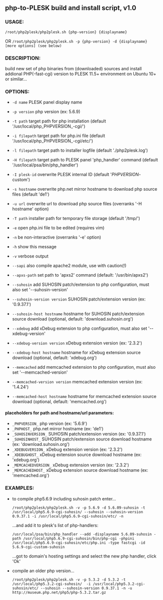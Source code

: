 ## php-to-PLESK build and install script, v1.0


### USAGE: 

   `/root/php2plesk/php2plesk.sh {php-version} {displayname}`
   
   OR
   `/root/php2plesk/php2plesk.sh -p {php-version} -d {displayname} [more options] (see below)`
   



### DESCRIPTION:

   build new set of php binaries from (downloaded) sources and install addional PHP(-fast-cgi) version to PLESK 11.5+ environment on Ubuntu 10+ or similar...



### OPTIONS:


*	`-d name`                        PLESK panel display name
*	`-p version`                     php version (ex: 5.6.9)

*	`-t path`                        target path for php installation (default '/usr/local/php_PHPVERSION_-cgi/')
*	`-i filepath`                    target path for php.ini file (default '/usr/local/php_PHPVERSION_-cgi/etc/')

*	`-l filepath`                    target path to installer logfile (default './php2plesk.log')
*	`-H filepath`                    target path to PLESK panel 'php_handler' command (default '/usr/local/psa/bin/php_handler')
*	`-I plesk-id`                    overwrite PLESK internal ID (default '_PHPVERSION_-custom')
*	`-s hostname`                    overwrite php.net mirror hostname to download php source files (default 'de1')
*	`-u url`                         overwrite url to download php source files (overranks '-H hostname' option)
*	`-T path`                        installer path for temporary file storage (default '/tmp/')

*	`-e`                             open php.ini file to be edited (requires vim)
*	`-n`                             be non-interactive (overranks '-e' option)

*	`-h`                             show this message
*	`-v`                             verbose output

*	`--sapi`                         also compile apache2 module, use with caution(!)
*	`--apxs-path`                    set path to 'apxs2' command (default: '/usr/bin/apxs2')
   
*	`--suhosin`                      add SUHOSIN patch/extension to php configuration, must also set '--suhosin-version'
*	`--suhosin-version version`      SUHOSIN patch/extension version (ex: '0.9.37.1') 
*	`--suhosin-host hostname`        hostname for SUHOSIN patch/extension source download (optional, default: 'download.suhosin.org')

*	`--xdebug`                       add xDebug extension to php configuration, must also set '--xdebug-version'
*	`--xdebug-version version`       xDebug extension version (ex: '2.3.2') 
*	`--xdebug-host hostname`         hostname for xDebug extension source download (optional, default: 'xdebug.org')

*	`--memcached`                    add memcached extension to php configuration, must also set '--memcached-version'
*	`--memcached-version version`    memcached extension version (ex: '1.4.24') 
*	`--memcached-host hostname`      hostname for memcached extension source download (optional, default: 'memcached.org')



   
#### placeholders for path and hostname/url parameters:


*	`_PHPVERSION_`          php version (ex: '5.6.9')
*	`_PHPHOST_`             php.net mirror hostname (ex: 'de1')
*	`_SUHOSINVERSION_`      SUHOSIN patch/extension version (ex: '0.9.37.1')
*	`_SUHOSINHOST_`         SUHOSIN patch/extension source download hostname (ex: 'download.suhosin.org')
*	`_XDEBUGVERSION_`       xDebug extension version (ex: '2.3.2')
*	`_XDEBUGHOST_`          xDebug extension source download hostname (ex: 'xdebug.org')
*	`_MEMCACHEDVERSION_`    xDebug extension version (ex: '2.3.2')
*	`_MEMCACHEDHOST_`       xDebug extension source download hostname (ex: 'memcached.org')

	
	
### EXAMPLES:

-	to compile php5.6.9 including suhosin patch enter...

	  `/root/php2plesk/php2plesk.sh -v -p 5.6.9 -d 5.6.09-suhosin -t /usr/local/php5.6.9-cgi-suhosin/ --suhosin --suhosin-version 0.9.37.1 -i /usr/local/php5.6.9-cgi-suhosin/etc/ -n`
	
	  ...and add it to plesk's list of php-handlers:
	  
	  `/usr/local/psa/bin/php_handler --add -displayname 5.6.09-suhosin -path /usr/local/php5.6.9-cgi-suhosin/bin/php-cgi -phpini /usr/local/php5.6.9-cgi-suhosin/etc/php.ini -type fastcgi -id 5.6.9-cgi-custom-suhosin`
	
	  ...got to domain's hosting settings and select the new php handler, click 'Ok'
	
	
-	compile an older php version...

	  `/root/php2plesk/php2plesk.sh -v -p 5.3.2 -d 5.3.2 -t /usr/local/php5.3.2-cgi-suhosin/  -i /usr/local/php5.3.2-cgi-suhosin/etc/ --suhosin --suhosin-version 0.9.37.1 -n -u http://museum.php.net/php5/php-5.3.2.tar.gz`
